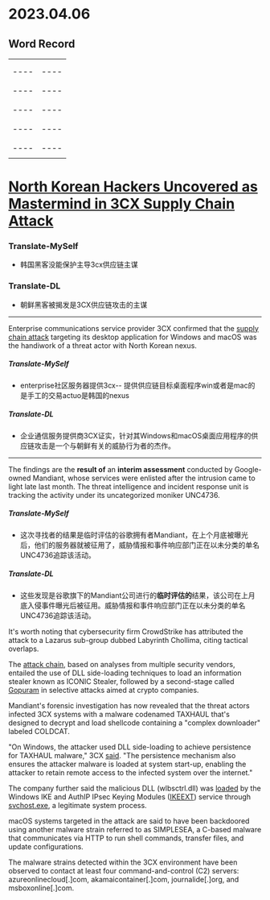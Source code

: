 # 2023.04.06

## Word Record

|      |      |
| ---- | ---- |
|      |      |
|      |      |
| ---- | ---- |
|      |      |
|      |      |
| ---- | ---- |
|      |      |
|      |      |
| ---- | ---- |
|      |      |
|      |      |
| ---- | ---- |
|      |      |
|      |      |
| ---- | ---- |
|      |      |



# [North Korean Hackers Uncovered as Mastermind in 3CX Supply Chain Attack](https://thehackernews.com/2023/04/lazarus-sub-group-labyrinth-chollima.html)

### Translate-MySelf

- 韩国黑客没能保护主导3cx供应链主谋

### Translate-DL

- 朝鲜黑客被揭发是3CX供应链攻击的主谋



---



Enterprise communications service provider 3CX confirmed that the [supply chain attack](https://thehackernews.com/2023/03/3cx-desktop-app-targeted-in-supply.html) targeting its desktop application for Windows and macOS was the handiwork of a threat actor with North Korean nexus.

##### Translate-MySelf

- enterprise社区服务器提供3cx-- 提供供应链目标桌面程序win或者是mac的是手工的交易actuo是韩国的nexus

##### Translate-DL

- 企业通信服务提供商3CX证实，针对其Windows和macOS桌面应用程序的供应链攻击是一个与朝鲜有关的威胁行为者的杰作。



---

The findings are the **result of** an **interim assessment** conducted by Google-owned Mandiant, whose services were enlisted after the intrusion came to light late last month. The threat intelligence and incident response unit is tracking the activity under its uncategorized moniker UNC4736.

##### Translate-MySelf

- 这次寻找者的结果是临时评估的谷歌拥有者Mandiant，在上个月底被曝光后，他们的服务器就被征用了，威胁情报和事件响应部门正在以未分类的单名UNC4736追踪该活动。

##### Translate-DL

- 这些发现是谷歌旗下的Mandiant公司进行的**临时评估的**结果，该公司在上月底入侵事件曝光后被征用。威胁情报和事件响应部门正在以未分类的单名UNC4736追踪该活动。

It's worth noting that cybersecurity firm CrowdStrike has attributed the attack to a Lazarus sub-group dubbed Labyrinth Chollima, citing tactical overlaps.

The [attack chain](https://thehackernews.com/2023/03/3cx-supply-chain-attack-heres-what-we.html), based on analyses from multiple security vendors, entailed the use of DLL side-loading techniques to load an information stealer known as ICONIC Stealer, followed by a second-stage called [Gopuram](https://thehackernews.com/2023/04/cryptocurrency-companies-targeted-in.html) in selective attacks aimed at crypto companies.

Mandiant's forensic investigation has now revealed that the threat actors infected 3CX systems with a malware codenamed TAXHAUL that's designed to decrypt and load shellcode containing a "complex downloader" labeled COLDCAT.

"On Windows, the attacker used DLL side-loading to achieve persistence for TAXHAUL malware," 3CX [said](https://www.3cx.com/blog/news/mandiant-initial-results/). "The persistence mechanism also ensures the attacker malware is loaded at system start-up, enabling the attacker to retain remote access to the infected system over the internet."

The company further said the malicious DLL (wlbsctrl.dll) was [loaded](https://github.com/securycore/Ikeext-Privesc) by the Windows IKE and AuthIP IPsec Keying Modules ([IKEEXT](https://infosecwriteups.com/ikeext-dll-hijacking-3aefe4dde7f5)) service through [svchost.exe](https://en.wikipedia.org/wiki/Svchost.exe), a legitimate system process.

macOS systems targeted in the attack are said to have been backdoored using another malware strain referred to as SIMPLESEA, a C-based malware that communicates via HTTP to run shell commands, transfer files, and update configurations.

The malware strains detected within the 3CX environment have been observed to contact at least four command-and-control (C2) servers: azureonlinecloud[.]com, akamaicontainer[.]com, journalide[.]org, and msboxonline[.]com.